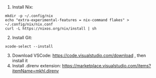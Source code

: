 1. Install Nix:
```
mkdir -p ~/.config/nix
echo "extra-experimental-features = nix-command flakes" > ~/.config/nix/nix.conf
curl -L https://nixos.org/nix/install | sh
```
2. Install Git:
```
xcode-select --install
```
3. Download VSCode: https://code.visualstudio.com/download , then install it
4. Install .direnv extension: https://marketplace.visualstudio.com/items?itemName=mkhl.direnv

